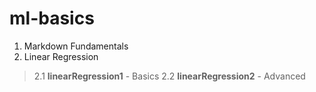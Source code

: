 # ml-basics

1. Markdown Fundamentals
2. Linear Regression
  > 2.1 **linearRegression1** - Basics
  > 2.2 **linearRegression2** - Advanced
